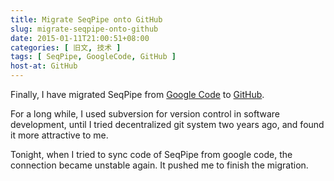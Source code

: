 ```yaml
---
title: Migrate SeqPipe onto GitHub
slug: migrate-seqpipe-onto-github
date: 2015-01-11T21:00:51+08:00
categories: [ 旧文, 技术 ]
tags: [ SeqPipe, GoogleCode, GitHub ]
host-at: GitHub
---
```

Finally, I have migrated SeqPipe from [Google Code] to [GitHub].

[Google Code]: http://code.google.com/p/seqpipe/
[GitHub]: http://github.com/yanlinlin82/seqpipe/

For a long while, I used subversion for version control in software development, until I tried decentralized git system two years ago, and found it more attractive to me.

Tonight, when I tried to sync code of SeqPipe from google code, the connection became unstable again. It pushed me to finish the migration.
